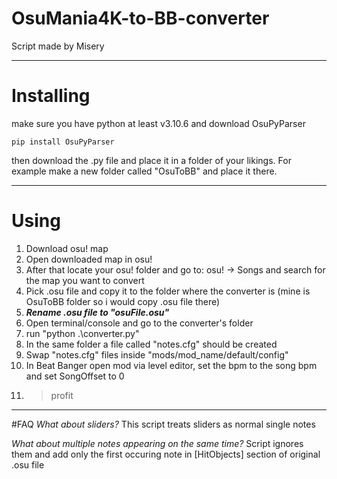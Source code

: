 # OsuMania4K-to-BB-converter
Script made by Misery

---

# Installing
make sure you have python at least v3.10.6 and download OsuPyParser
```
pip install OsuPyParser
```
then download the .py file and place it in a folder of your likings.
For example make a new folder called "OsuToBB" and place it there.

---

# Using
1. Download osu! map
2. Open downloaded map in osu!
3. After that locate your osu! folder and go to:  osu! -> Songs and search for the map you want to convert
4. Pick .osu file and copy it to the folder where the converter is (mine is OsuToBB folder so i would copy .osu file there)
5. ***Rename .osu file to "osuFile.osu"***
6. Open terminal/console and go to the converter's folder
7. run "python .\converter.py"
8. In the same folder a file called "notes.cfg" should be created
9. Swap "notes.cfg" files inside "mods/mod_name/default/config"
10. In Beat Banger open mod via level editor, set the bpm to the song bpm and set SongOffset to 0
11. > profit

---
#FAQ
*What about sliders?*
This script treats sliders as normal single notes

*What about multiple notes appearing on the same time?*
Script ignores them and add only the first occuring note in [HitObjects] section of original .osu file

